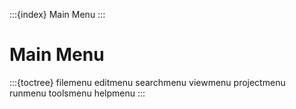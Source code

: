:::{index} Main Menu
:::


# Main Menu

:::{toctree}
filemenu
editmenu
searchmenu
viewmenu
projectmenu
runmenu
toolsmenu
helpmenu
:::
